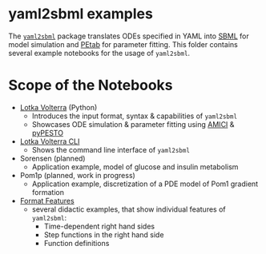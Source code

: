 # yaml2sbml examples

The [`yaml2sbml`](https://github.com/yaml2sbml-dev/yaml2sbml) package translates ODEs specified in YAML into [SBML](http://sbml.org/) for model simulation and [PEtab](https://github.com/PEtab-dev/PEtab) for parameter fitting. This folder contains several example notebooks for the usage of `yaml2sbml`.

# Scope of the Notebooks

* [Lotka Volterra](./Lotka_Volterra_python/Lotka_Volterra.ipynb) (Python)
  * Introduces the input format, syntax & capabilities of `yaml2sbml`
  * Showcases ODE simulation & parameter fitting using [AMICI](https://github.com/AMICI-dev/AMICI) & [pyPESTO](https://github.com/ICB-DCM/pyPESTO)
* [Lotka Volterra CLI](./Lotka_Volterra_CLI/Lotka_Volterra_CLI.ipynb)
  * Shows the command line interface of `yaml2sbml`
* Sorensen (planned)
  * Application example, model of glucose and insulin metabolism 
* Pom1p (planned, work in progress)
  * Application example, discretization of a PDE model of Pom1 gradient formation
* [Format Features](./Format_Features/Format_Features.ipynb)
  * several didactic examples, that show individual features of `yaml2sbml`:
    * Time-dependent right hand sides
    * Step functions in the right hand side
    * Function definitions
